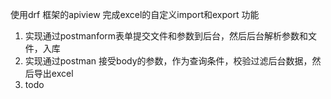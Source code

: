 使用drf 框架的apiview 完成excel的自定义import和export 功能

1. 实现通过postmanform表单提交文件和参数到后台，然后后台解析参数和文件，入库
2. 实现通过postman 接受body的参数，作为查询条件，校验过滤后台数据，然后导出excel
3. todo
